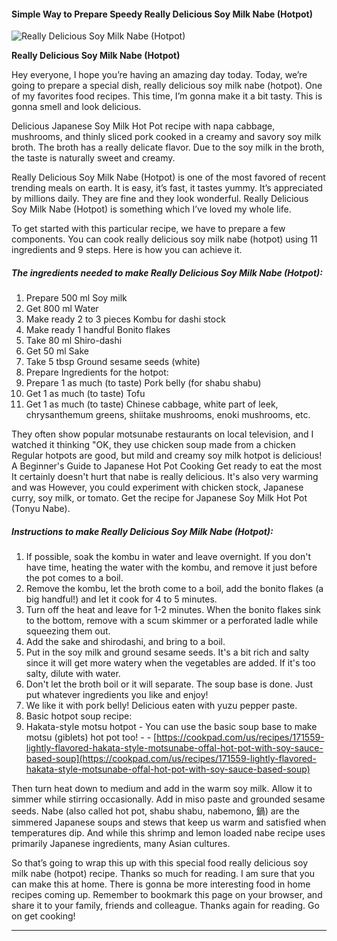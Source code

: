             

#### Simple Way to Prepare Speedy Really Delicious Soy Milk Nabe (Hotpot)

![Really Delicious Soy Milk Nabe (Hotpot)](https://img-global.cpcdn.com/recipes/6220793355698176/751x532cq70/really-delicious-soy-milk-nabe-hotpot-recipe-main-photo.jpg)

**Really Delicious Soy Milk Nabe (Hotpot)**

Hey everyone, I hope you’re having an amazing day today. Today, we’re going to prepare a special dish, really delicious soy milk nabe (hotpot). One of my favorites food recipes. This time, I’m gonna make it a bit tasty. This is gonna smell and look delicious.

Delicious Japanese Soy Milk Hot Pot recipe with napa cabbage, mushrooms, and thinly sliced pork cooked in a creamy and savory soy milk broth. The broth has a really delicate flavor. Due to the soy milk in the broth, the taste is naturally sweet and creamy.

Really Delicious Soy Milk Nabe (Hotpot) is one of the most favored of recent trending meals on earth. It is easy, it’s fast, it tastes yummy. It’s appreciated by millions daily. They are fine and they look wonderful. Really Delicious Soy Milk Nabe (Hotpot) is something which I’ve loved my whole life.

To get started with this particular recipe, we have to prepare a few components. You can cook really delicious soy milk nabe (hotpot) using 11 ingredients and 9 steps. Here is how you can achieve it.

##### The ingredients needed to make Really Delicious Soy Milk Nabe (Hotpot):

1.  Prepare 500 ml Soy milk
2.  Get 800 ml Water
3.  Make ready 2 to 3 pieces Kombu for dashi stock
4.  Make ready 1 handful Bonito flakes
5.  Take 80 ml Shiro-dashi
6.  Get 50 ml Sake
7.  Take 5 tbsp Ground sesame seeds (white)
8.  Prepare Ingredients for the hotpot:
9.  Prepare 1 as much (to taste) Pork belly (for shabu shabu)
10.  Get 1 as much (to taste) Tofu
11.  Get 1 as much (to taste) Chinese cabbage, white part of leek, chrysanthemum greens, shiitake mushrooms, enoki mushrooms, etc.

They often show popular motsunabe restaurants on local television, and I watched it thinking "OK, they use chicken soup made from a chicken Regular hotpots are good, but mild and creamy soy milk hotpot is delicious! A Beginner's Guide to Japanese Hot Pot Cooking Get ready to eat the most It certainly doesn't hurt that nabe is really delicious. It's also very warming and was However, you could experiment with chicken stock, Japanese curry, soy milk, or tomato. Get the recipe for Japanese Soy Milk Hot Pot (Tonyu Nabe).

##### Instructions to make Really Delicious Soy Milk Nabe (Hotpot):

1.  If possible, soak the kombu in water and leave overnight. If you don't have time, heating the water with the kombu, and remove it just before the pot comes to a boil.
2.  Remove the kombu, let the broth come to a boil, add the bonito flakes (a big handful!) and let it cook for 4 to 5 minutes.
3.  Turn off the heat and leave for 1-2 minutes. When the bonito flakes sink to the bottom, remove with a scum skimmer or a perforated ladle while squeezing them out.
4.  Add the sake and shirodashi, and bring to a boil.
5.  Put in the soy milk and ground sesame seeds. It's a bit rich and salty since it will get more watery when the vegetables are added. If it's too salty, dilute with water.
6.  Don't let the broth boil or it will separate. The soup base is done. Just put whatever ingredients you like and enjoy!
7.  We like it with pork belly! Delicious eaten with yuzu pepper paste.
8.  Basic hotpot soup recipe:
9.  Hakata-style motsu hotpot - You can use the basic soup base to make motsu (giblets) hot pot too! - - [https://cookpad.com/us/recipes/171559-lightly-flavored-hakata-style-motsunabe-offal-hot-pot-with-soy-sauce-based-soup](https://cookpad.com/us/recipes/171559-lightly-flavored-hakata-style-motsunabe-offal-hot-pot-with-soy-sauce-based-soup)

Then turn heat down to medium and add in the warm soy milk. Allow it to simmer while stirring occasionally. Add in miso paste and grounded sesame seeds. Nabe (also called hot pot, shabu shabu, nabemono, 鍋) are the simmered Japanese soups and stews that keep us warm and satisfied when temperatures dip. And while this shrimp and lemon loaded nabe recipe uses primarily Japanese ingredients, many Asian cultures.

So that’s going to wrap this up with this special food really delicious soy milk nabe (hotpot) recipe. Thanks so much for reading. I am sure that you can make this at home. There is gonna be more interesting food in home recipes coming up. Remember to bookmark this page on your browser, and share it to your family, friends and colleague. Thanks again for reading. Go on get cooking!

* * *